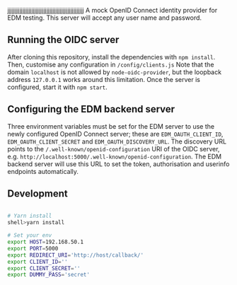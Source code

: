 jjjjjjjjjjjjjjjjjjjjjjjjjjjjjjjjjjjjjjjjjjjjjjjjjjj
A mock OpenID Connect identity provider for EDM testing. This server will accept any user name and password.

## Running the OIDC server
After cloning this repository, install the dependencies with `npm install`. Then, customise any configuration in `/config/clients.js` Note that the domain `localhost` is not allowed by `node-oidc-provider`, but the loopback address `127.0.0.1` works around this limitation. Once the server is configured, start it with `npm start`.

## Configuring the EDM backend server
Three environment variables must be set for the EDM server to use the newly configured OpenID Connect server; these are `EDM_OAUTH_CLIENT_ID`, `EDM_OAUTH_CLIENT_SECRET` and `EDM_OAUTH_DISCOVERY_URL`. The discovery URL points to the `/.well-known/openid-configuration` URI of the OIDC server, e.g. `http://localhost:5000/.well-known/openid-configuration`. The EDM backend server will use this URL to set the token, authorisation and userinfo endpoints automatically.

## Development

```bash

# Yarn install
shell>yarn install

# Set your env
export HOST=192.168.50.1
export PORT=5000
export REDIRECT_URI='http://host/callback/'
export CLIENT_ID=''
export CLIENT_SECRET=''
export DUMMY_PASS='secret'


```
